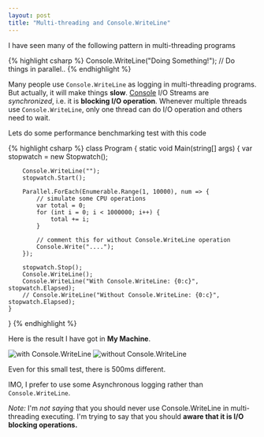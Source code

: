 ```yaml
---
layout: post
title: "Multi-threading and Console.WriteLine"
---
```


I have seen many of the following pattern in multi-threading programs

{% highlight csharp %}
Console.WriteLine("Doing Something!");
// Do things in parallel..
{% endhighlight %}

Many people use <code class="inline">Console.WriteLine</code> as logging in multi-threading programs. But actually, it will make things **slow**. [Console][] I/O Streams are _synchronized_, i.e. it is **blocking I/O operation**. Whenever multiple threads use <code class="inline">Console.WriteLine</code>, only one thread can do I/O operation and others need to wait.

Lets do some performance benchmarking test with this code

{% highlight csharp %}
class Program {
static void Main(string[] args) {
var stopwatch = new Stopwatch();

        Console.WriteLine("");
        stopwatch.Start();

        Parallel.ForEach(Enumerable.Range(1, 10000), num => {
            // simulate some CPU operations
            var total = 0;
            for (int i = 0; i < 1000000; i++) {
                total += i;
            }

            // comment this for without Console.WriteLine operation
            Console.Write("....");
        });

        stopwatch.Stop();
        Console.WriteLine();
        Console.WriteLine("With Console.WriteLine: {0:c}", stopwatch.Elapsed);
        // Console.WriteLine("Without Console.WriteLine: {0:c}", stopwatch.Elapsed);
    }

}
{% endhighlight %}

Here is the result I have got in **My Machine**.

![with Console.WriteLine](//i.imgur.com/m8aM1.png)
![without Console.WriteLine](//i.imgur.com/edYA4.png)

Even for this small test, there is 500ms different.

IMO, I prefer to use some Asynchronous logging rather than <code class="inline">Console.WriteLine</code>.

_Note:_ I'm _not saying_ that you should never use Console.WriteLine in multi-threading executing. I'm trying to say that you should **aware that it is I/O blocking operations.**

[console]: //msdn.microsoft.com/en-us/library/system.console.aspx
